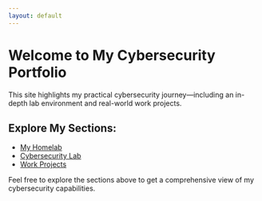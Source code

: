 ```yaml
---
layout: default
---
```


# Welcome to My Cybersecurity Portfolio

This site highlights my practical cybersecurity journey—including an in-depth lab environment and real-world work projects.

## Explore My Sections:
- [My Homelab](./my-homelab.md)
- [Cybersecurity Lab](./cybersecurity-lab.md)
- [Work Projects](./work-projects.md)

Feel free to explore the sections above to get a comprehensive view of my cybersecurity capabilities.
